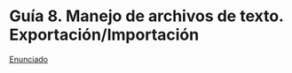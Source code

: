 # Guía 8. Manejo de archivos de texto. Exportación/Importación

[Enunciado](https://docs.google.com/document/d/13Vbk7lRnBkZPvvSm3TV3Ta5Lb7fevD_L/preview)
